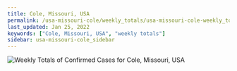 ```yaml
---
title: Cole, Missouri, USA
permalink: /usa-missouri-cole/weekly_totals/usa-missouri-cole-weekly_totals.html
last_updated: Jan 25, 2022
keywords: ["Cole, Missouri, USA", "weekly totals"]
sidebar: usa-missouri-cole_sidebar
---
```


![Weekly Totals of Confirmed Cases for Cole, Missouri, USA](/covid_tracker/images/graphs/usa-missouri-cole-weekly_totals_graph.png)
